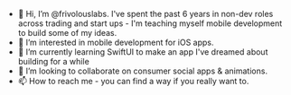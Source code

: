 - 👋 Hi, I’m @frivolouslabs. I've spent the past 6 years in non-dev roles across trading and start ups - I'm teaching myself mobile development to build some of my ideas. 
- 👀 I’m interested in mobile development for iOS apps.
- 🌱 I’m currently learning SwiftUI to make an app I've dreamed about building for a while
- 💞️ I’m looking to collaborate on consumer social apps & animations. 
- 📫 How to reach me - you can find a way if you really want to.

<!---
FrivolousLabs/FrivolousLabs is a ✨ special ✨ repository because its `README.md` (this file) appears on your GitHub profile.
You can click the Preview link to take a look at your changes.
--->
